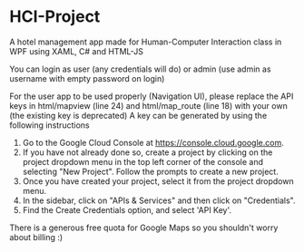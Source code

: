 # HCI-Project
A hotel management app made for Human-Computer Interaction class in WPF using XAML, C# and HTML-JS

You can login as user (any credentials will do) or admin (use admin as username with empty password on login)

For the user app to be used properly (Navigation UI), please replace the API keys in html/mapview (line 24) and html/map_route (line 18) with your own (the existing key is deprecated)
A key can be generated by using the following instructions 

1. Go to the Google Cloud Console at https://console.cloud.google.com.
2. If you have not already done so, create a project by clicking on the project dropdown menu in the top left corner of the console and selecting "New Project". Follow the prompts to create a new project.
3. Once you have created your project, select it from the project dropdown menu.
4. In the sidebar, click on "APIs & Services" and then click on "Credentials".
5. Find the Create Credentials option, and select 'API Key'.

There is a generous free quota for Google Maps so you shouldn't worry about billing :)
